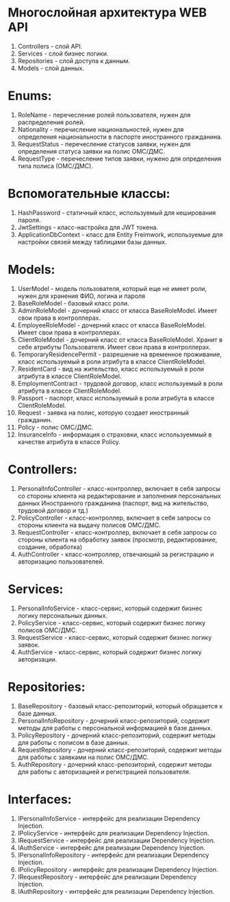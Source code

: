 <h1>Многослойная архитектура WEB API</h1>

1) Controllers - слой API.
2) Services - слой бизнес логики.
3) Repositories - слой доступа к данным.
4) Models - слой данных.

<h1>Enums:</h1>

1) RoleName - перечесление ролей пользователя, нужен для распределения ролей.
2) Nationality - перечисление национальностей, нужен для определения национальности в паспорте иностранного гражданина.
3) RequestStatus - перечесление статусов заявки, нужен для определения статуса заявки на полис ОМС/ДМС.
4) RequestType - перечесление типов заявки, нужено для определения типа полиса (ОМС/ДМС).

<h1>Вспомогательные классы:</h1>

1) HashPassword - статичный класс, используемый для кеширования пароля.
2) JwtSettings - класс-настройка для JWT токена.
3) ApplicationDbContext - класс для Entity Freimwork, используемые для настройки связей между таблицами базы данных.
   
<h1>Models:</h1>

1) UserModel - модель пользователя, который еще не имеет роли, нужен для хранения ФИО, логина и пароля
2) BaseRoleModel - базовый класс роли.
3) AdminRoleModel - дочерний класс от класса BaseRoleModel. Имеет свои права в контроллерах.
4) EmployeeRoleModel - дочерний класс от класса BaseRoleModel. Имеет свои права в контроллерах.
5) ClientRoleModel - дочерний класс от класса BaseRoleModel. Хранит в себе атрибуты Пользователя. Имеет свои права в контроллерах.
6) TemporaryResidencePermit - разрешение на временное проживание, класс используемый в роли атрибута в классе ClientRoleModel.
7) ResidentCard - вид на жительство, класс используемый в роли атрибута в классе ClientRoleModel.
8) EmploymentContract - трудовой договор, класс используемый в роли атрибута в классе ClientRoleModel.
9) Passport - паспорт, класс используемый в роли атрибута в классе ClientRoleModel.
10) Request - заявка на полис, которую создает иностранный гражданин.
11) Policy - полис ОМС/ДМС.
12) InsuranceInfo - информация о страховки, класс используеммый в качестве атрибута в классе Policy.

<h1>Controllers:</h1>

1) PersonalInfoController - класс-контроллер, включает в себя запросы со стороны клиента на редактирование и заполнения персональных данных Иностранного гражданина (паспорт, вид на жительство, трудовой договор и тд.)
2) PolicyController - класс-контроллер, включает в себя запросы со стороны клиента на выдачу полисов ОМС/ДМС.
3) RequestController - класс-контроллер, включает в себя запросы со стороны клиента на обработку заявок (просмотр, редактирование, создание, обработка)
4) AuthController - класс-контроллер, отвечающий за регистрацию и авторизацию пользователей.

<h1>Services:</h1>

1) PersonalInfoService - класс-сервис, который содержит бизнес логику персональных данных.
2) PolicyService - класс-сервис, который содержит бизнес логику полисов ОМС/ДМС.
3) RequestService - класс-сервис, который содержит бизнес логику заявок.
4) AuthService - класс-сервис, который содержит бизнес логику авторизации.

<h1>Repositories:</h1>

1) BaseRepository - базовый класс-репозиторий, который обращается к базе данных.
2) PersonalInfoRepository - дочерний класс-репозиторий, содержит методы для работы с персональной информацией в базе данных.
3) PolicyRepository - дочерний класс-репозиторий, содержит методы для работы с полисом в базе данных.
4) RequestRepository - дочерний класс-репозиторий, содержит методы для работы с заявками на полис ОМС/ДМС.
5) AuthRepository - дочерний класс-репозиторий, содержит методы для работы с авторизацией и регистрацией пользователя.

<h1>Interfaces:</h1>

1) IPersonalInfoService - интерфейс для реализации Dependency Injection.
2) IPolicyService - интерфейс для реализации Dependency Injection.
3) IRequestService - интерфейс для реализации Dependency Injection.
4) IAuthService - интерфейс для реализации Dependency Injection.
5) IPersonalInfoRepository - интерфейс для реализации Dependency Injection.
6) IPolicyRepository - интерфейс для реализации Dependency Injection.
7) IRequestRepository - интерфейс для реализации Dependency Injection.
8) IAuthRepository - интерфейс для реализации Dependency Injection.
